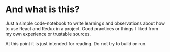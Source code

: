 # And what is this?

Just a simple code-notebook to write learnings and observations about how to use React and Redux in a project. 
Good practices or things I liked from my own experience or trustable sources. 

At this point it is just intended for reading. Do not try to build or run. 